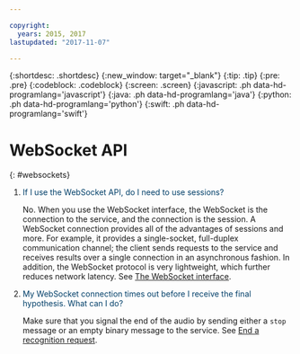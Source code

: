```yaml
---

copyright:
  years: 2015, 2017
lastupdated: "2017-11-07"

---
```


{:shortdesc: .shortdesc}
{:new_window: target="_blank"}
{:tip: .tip}
{:pre: .pre}
{:codeblock: .codeblock}
{:screen: .screen}
{:javascript: .ph data-hd-programlang='javascript'}
{:java: .ph data-hd-programlang='java'}
{:python: .ph data-hd-programlang='python'}
{:swift: .ph data-hd-programlang='swift'}

# WebSocket API
{: #websockets}

1.  <span style="color:#003F69">If I use the WebSocket API, do I need to use sessions?</span>

    No. When you use the WebSocket interface, the WebSocket is the connection to the service, and the connection is the session. A WebSocket connection provides all of the advantages of sessions and more. For example, it provides a single-socket, full-duplex communication channel; the client sends requests to the service and receives results over a single connection in an asynchronous fashion. In addition, the WebSocket protocol is very lightweight, which further reduces network latency. See [The WebSocket interface](/docs/services/speech-to-text/websockets.html).

1.  <span style="color:#003F69">My WebSocket connection times out before I receive the final hypothesis. What can I do?</span>

    Make sure that you signal the end of the audio by sending either a `stop` message or an empty binary message to the service. See [End a recognition request](/docs/services/speech-to-text/websockets.html#WSstop).
